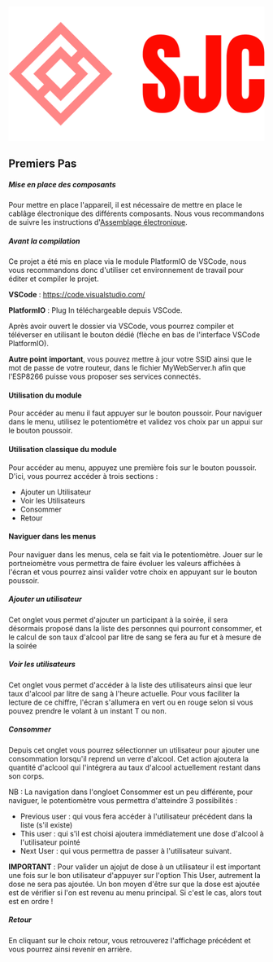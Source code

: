 ![Logo](./logo/logo_large.png)
## Premiers Pas
##### Mise en place des composants
Pour mettre en place l'appareil, il est nécessaire de mettre en place le cablâge électronique des différents composants. Nous vous recommandons de suivre les instructions d'[Assemblage électronique](elec.md).

##### Avant la compilation
Ce projet a été mis en place via le module PlatformIO de VSCode, nous vous recommandons donc d'utiliser cet environnement de travail pour éditer et compiler le projet. 

__VSCode__ : https://code.visualstudio.com/

__PlatformIO__ : Plug In téléchargeable depuis VSCode.

Après avoir ouvert le dossier via VSCode, vous pourrez compiler et téléverser en utilisant le bouton dédié (flèche en bas de l'interface VSCode PlatformIO).

__Autre point important__, vous pouvez mettre à jour votre SSID ainsi que le mot de passe de votre routeur, dans le fichier MyWebServer.h afin que l'ESP8266 puisse vous proposer ses services connectés.   

#### Utilisation du module
Pour accéder au menu il faut appuyer sur le bouton poussoir. Pour naviguer dans le menu, utilisez le potentiomètre et validez vos choix par un appui sur le bouton poussoir.

#### Utilisation classique du module
Pour accéder au menu, appuyez une première fois sur le bouton poussoir. 
D'ici, vous pourrez accéder à trois sections : 
- Ajouter un Utilisateur
- Voir les Utilisateurs
- Consommer
- Retour

#### Naviguer dans les menus
Pour naviguer dans les menus, cela se fait via le potentiomètre. Jouer sur le portneiomètre vous permettra de faire évoluer les valeurs affichées à l'écran et vous pourrez ainsi valider votre choix en appuyant sur le bouton poussoir.

##### Ajouter un utilisateur
Cet onglet vous permet d'ajouter un participant à la soirée, il sera désormais proposé dans la liste des personnes qui pourront consommer, et le calcul de son taux d'alcool par litre de sang se fera au fur et à mesure de la soirée

##### Voir les utilisateurs
Cet onglet vous permet d'accéder à la liste des utilisateurs ainsi que leur taux d'alcool par litre de sang à l'heure actuelle. Pour vous faciliter la lecture de ce chiffre, l'écran s'allumera en vert ou en rouge selon si vous pouvez prendre le volant à un instant T ou non.

##### Consommer
Depuis cet onglet vous pourrez sélectionner un utilisateur pour ajouter une consommation lorsqu'il reprend un verre d'alcool. Cet action ajoutera la quantité d'aclcool qui l'intégrera au taux d'alcool actuellement restant dans son corps.

NB : La navigation dans l'ongloet Consommer est un peu différente, pour naviguer, le potentiomètre vous permettra d'atteindre 3 possibilités : 
- Previous user : qui vous fera accéder à l'utilisateur précédent dans la liste (s'il existe)
- This user : qui s'il est choisi ajoutera immédiatement une dose d'alcool à l'utilisateur pointé
- Next User : qui vous permettra de passer à l'utilisateur suivant. 

__IMPORTANT__ : Pour valider un ajojut de dose à un utilisateur il est important une fois sur le bon utilisateur d'appuyer sur l'option This User, autrement la dose ne sera pas ajoutée. Un bon moyen d'être sur que la dose est ajoutée est de vérifier si l'on est revenu au menu principal. Si c'est le cas, alors tout est en ordre ! 

##### Retour
En cliquant sur le choix retour, vous retrouverez l'affichage précédent et vous pourrez ainsi revenir en arrière.